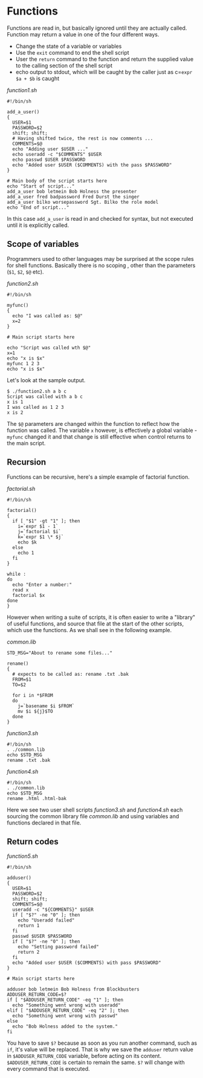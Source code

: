 # Functions

Functions are read in, but basically ignored until they are actually called. Function may return a value in one of the
four different ways.

- Change the state of a variable or variables
- Use the `exit` command to end the shell script
- User the `return` command to the function and return the supplied value to the calling section of the shell script
- echo output to stdout, which will be caught by the caller just as c=`expr $a + $b` is caught

_function1.sh_

```
#!/bin/sh

add_a_user()
{
  USER=$1
  PASSWORD=$2
  shift; shift;
  # Having shifted twice, the rest is now comments ...
  COMMENTS=$@
  echo "Adding user $USER ..."
  echo useradd -c "$COMMENTS" $USER
  echo passwd $USER $PASSWORD
  echo "Added user $USER ($COMMENTS) with the pass $PASSWORD"
}

# Main body of the script starts here
echo "Start of script..."
add_a_user bob letmein Bob Holness the presenter
add_a_user fred badpassword Fred Durst the singer
add_a_user bilko worsepassword Sgt. Bilko the role model
echo "End of script..."
```

In this case `add_a_user` is read in and checked for syntax, but not executed until it is explicitly called.

## Scope of variables

Programmers used to other languages may be surprised at the scope rules for shell functions. Basically there is no
scoping , other than the parameters (`$1`, `$2`, `$@` etc).

_function2.sh_

```
#!/bin/sh

myfunc()
{
  echo "I was called as: $@"
  x=2
}

# Main script starts here

echo "Script was called wth $@"
x=1
echo "x is $x"
myfunc 1 2 3
echo "x is $x"
```

Let's look at the sample output.

```
$ ./function2.sh a b c
Script was called with a b c
x is 1
I was called as 1 2 3
x is 2
```

The `$@` parameters are changed within the function to reflect how the function was called. The variable `x` however, is
effectively a global variable - `myfunc` changed it and that change is still effective when control returns to the main
script.

## Recursion

Functions can be recursive, here's a simple example of factorial function.

_factorial.sh_

```
#!/bin/sh

factorial()
{
  if [ "$1" -gt "1" ]; then
    i=`expr $1 - 1`
    j=`factorial $i`
    k=`expr $1 \* $j`
    echo $k
  else
    echo 1
  fi
}

while :
do
  echo "Enter a number:"
  read x
  factorial $x
done
}
```

However when writing a suite of scripts, it is often easier to write a "library" of useful functions, and source that
file at the start of the other scripts, which use the functions. As we shall see in the following example.

_common.lib_

```
STD_MSG="About to rename some files..."

rename()
{
  # expects to be called as: rename .txt .bak
  FROM=$1
  TO=$2

  for i in *$FROM
  do
    j=`basename $i $FROM`
    mv $i ${j}$TO
  done
}
```

_function3.sh_

```
#!/bin/sh
. ./common.lib
echo $STD_MSG
rename .txt .bak
```

_function4.sh_

```
#!/bin/sh
. ./common.lib
echo $STD_MSG
rename .html .html-bak
```

Here we see two user shell scripts _function3.sh_ and _function4.sh_ each sourcing the common library file _common.lib_
and using variables and functions declared in that file.

## Return codes

_function5.sh_

```
#!/bin/sh

adduser()
{
  USER=$1
  PASSWORD=$2
  shift; shift;
  COMMENTS=$@
  useradd -c "${COMMENTS}" $USER
  if [ "$?" -ne "0" ]; then
    echo "Useradd failed"
    return 1
  fi
  passwd $USER $PASSWORD
  if [ "$?" -ne "0" ]; then
    echo "Setting password failed"
    return 2
  fi
  echo "Added user $USER ($COMMENTS) with pass $PASSWORD"
}

# Main script starts here

adduser bob letmein Bob Holness from Blockbusters
ADDUSER_RETURN_CODE=$?
if [ "$ADDUSER_RETURN_CODE" -eq "1" ]; then
  echo "Something went wrong with useradd"
elif [ "$ADDUSER_RETURN_CODE" -eq "2" ]; then
  echo "Something went wrong with passwd"
else
  echo "Bob Holness added to the system."
fi
```

You have to save `$?` because as soon as you run another command, such as `if`, it's value will be replaced. That is why
we save the `adduser` return value in `$ADDUSER_RETURN_CODE` variable, before acting on its content. 
`$ADDUSER_RETURN_CODE` is certain to remain the same. `$?` will change with every command that is executed.
